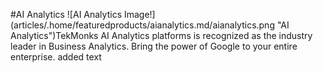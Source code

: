 #AI Analytics
![AI Analytics Image!] (articles/.home/featuredproducts/aianalytics.md/aianalytics.png "AI Analytics")TekMonks AI Analytics platforms is recognized as the industry leader in Business Analytics. Bring the power of Google to your entire enterprise. added text